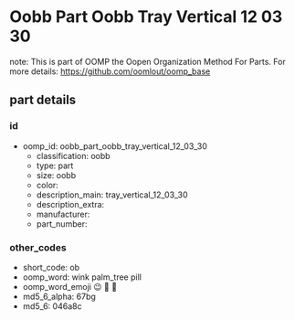 # Oobb Part Oobb Tray Vertical 12 03 30  

note: This is part of OOMP the Oopen Organization Method For Parts. For more details: https://github.com/oomlout/oomp_base

##  part details





### id
* oomp_id: oobb_part_oobb_tray_vertical_12_03_30
  * classification: oobb
  * type: part
  * size: oobb
  * color: 
  * description_main: tray_vertical_12_03_30
  * description_extra: 
  * manufacturer: 
  * part_number: 

### other_codes
* short_code: ob
* oomp_word: wink palm_tree pill
* oomp_word_emoji :wink: :palm_tree: :pill:
* md5_6_alpha: 67bg
* md5_6: 046a8c